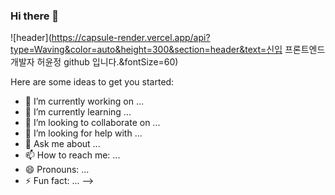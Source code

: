 ### Hi there 👋
![header](https://capsule-render.vercel.app/api?type=Waving&color=auto&height=300&section=header&text=신입 프론트엔드 개발자 허윤정 github 입니다.&fontSize=60)



Here are some ideas to get you started:

- 🔭 I’m currently working on ...
- 🌱 I’m currently learning ...
- 👯 I’m looking to collaborate on ...
- 🤔 I’m looking for help with ...
- 💬 Ask me about ...
- 📫 How to reach me: ...
- 😄 Pronouns: ...
- ⚡ Fun fact: ...
-->
